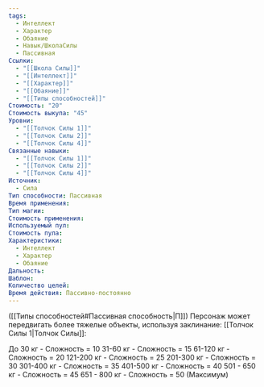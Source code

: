 ```yaml
---
tags:
  - Интеллект
  - Характер
  - Обаяние
  - Навык/ШколаСилы
  - Пассивная
Ссылки:
  - "[[Школа Силы]]"
  - "[[Интеллект]]"
  - "[[Характер]]"
  - "[[Обаяние]]"
  - "[[Типы способностей]]"
Стоимость: "20"
Стоимость выкупа: "45"
Уровни:
  - "[[Толчок Силы 1]]"
  - "[[Толчок Силы 2]]"
  - "[[Толчок Силы 4]]"
Связанные навыки:
  - "[[Толчок Силы 1]]"
  - "[[Толчок Силы 2]]"
  - "[[Толчок Силы 4]]"
Источник:
  - Сила
Тип способности: Пассивная
Время применения: 
Тип магии: 
Стоимость применения: 
Используемый пул: 
Стоимость пула: 
Характеристики:
  - Интеллект
  - Характер
  - Обаяние
Дальность: 
Шаблон: 
Количество целей: 
Время действия: Пассивно-постоянно
---
```

([[Типы способностей#Пассивная способность|П]]) Персонаж может передвигать более тяжелые объекты, используя заклинание: [[Толчок Силы 1|Толчок Силы]]:

До 30 кг - Сложность = 10
31-60 кг - Сложность = 15
61-120 кг - Сложность = 20
121-200 кг - Сложность = 25
201-300 кг - Сложность = 30
301-400 кг - Сложность = 35
401-500 кг - Сложность = 40
501 - 650 кг - Сложность = 45
651 - 800 кг - Сложность = 50 (Максимум)